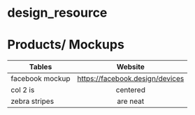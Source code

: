 # design_resource

# Products/ Mockups
| Tables              | Website           |
| -------------       |:-------------:|
| facebook mockup     | https://facebook.design/devices |
| col 2 is            | centered      |
| zebra stripes       | are neat      |
